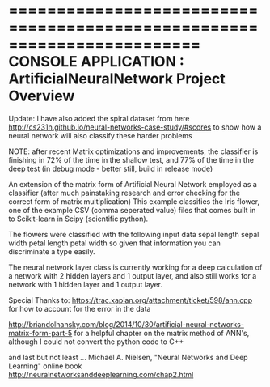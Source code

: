 ========================================================================
    CONSOLE APPLICATION : ArtificialNeuralNetwork Project Overview
========================================================================

Update: I have also added the spiral dataset from here
http://cs231n.github.io/neural-networks-case-study/#scores
to show how a neural network will also classify these harder problems


NOTE: after recent Matrix optimizations and improvements, the classifier is finishing in 72%
of the time in the shallow test, and 77% of the time in the deep test (in debug mode - better still, 
build in release mode)

An extension of the matrix form of Artificial Neural Network employed as a classifier 
(after much painstaking research and error checking for the correct form of matrix multiplication)
This example classifies the Iris flower, one of the example CSV (comma seperated value) files that
comes built in to Scikit-learn in Scipy (scientific python).

The flowers were classified with the following input data
sepal length
sepal width
petal length
petal width
so given that information you can discriminate a type easily. 

The neural network layer class is currently working for a deep calculation
of a network with 2 hidden layers and 1 output layer, and also still
works for a network with 1 hidden layer and 1 output layer. 

Special Thanks to:
https://trac.xapian.org/attachment/ticket/598/ann.cpp
for how to account for the error in the data

http://briandolhansky.com/blog/2014/10/30/artificial-neural-networks-matrix-form-part-5
for a helpful chapter on the matrix method of ANN's, although I could not convert the 
python code to C++

and last but not least ...
Michael A. Nielsen, "Neural Networks and Deep Learning"
online book
http://neuralnetworksanddeeplearning.com/chap2.html